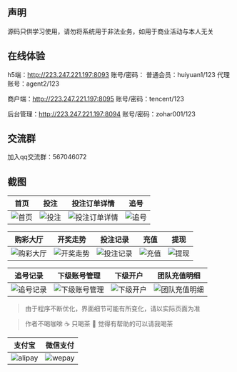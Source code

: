 ## 声明

源码只供学习使用，请勿将系统用于非法业务，如用于商业活动与本人无关

## 在线体验
h5端：http://223.247.221.197:8093
账号/密码：
普通会员：huiyuan1/123
代理账号：agent2/123

商户端：http://223.247.221.197:8095
账号/密码：tencent/123

后台管理：http://223.247.221.197:8094
账号/密码：zohar001/123

## 交流群
加入qq交流群：567046072

## 截图

| 首页 | 投注 | 投注订单详情 | 追号 |
| :------: | :------: | :------: | :------: |
| ![首页](/实施输出/截图/首页.png) | ![投注](/实施输出/截图/投注.png) | ![投注订单详情](/实施输出/截图/投注订单详情.png) | ![追号](/实施输出/截图/追号.png) |

| 购彩大厅 | 开奖走势 | 投注记录 | 充值 | 提现 |
| :------: | :------: | :------: | :------: | :------: |
| ![购彩大厅](/实施输出/截图/购彩大厅.png) | ![开奖走势](/实施输出/截图/开奖走势.png) | ![投注记录](/实施输出/截图/投注记录.png) | ![充值](/实施输出/截图/充值.png) | ![提现](/实施输出/截图/提现.png) |

| 追号记录 | 下级账号管理 | 下级开户 | 团队充值明细 |
| :------: | :------: | :------: | :------: |
| ![追号记录](/实施输出/截图/追号记录.png) | ![下级账号管理](/实施输出/截图/下级账号管理.png) | ![下级开户](/实施输出/截图/下级开户.png) | ![团队充值明细](/实施输出/截图/团队充值明细.png) |


> 由于程序不断优化，界面细节可能有所变化，请以实际页面为准

> 作者不喝咖啡 :coffee: 只喝茶 :tea: 觉得有帮助的可以请我喝茶


| 支付宝 | 微信支付 |
| :------: | :------: |
| ![alipay](/实施输出/截图/alipay.jpg) | ![wepay](/实施输出/截图/wechat.png) |

